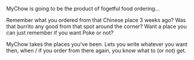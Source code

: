 MyChow is going to be the product of fogetful food ordering...

Remember what you ordered from that Chinese place 3 weeks ago? 
Was that burrito any good from that spot around the corner? 
Want a place you can just remember if you want Poke or not? 

MyChow takes the places you've been. Lets you write whatever you want then, when / if you order from there again, you know what to (or not) get. 
